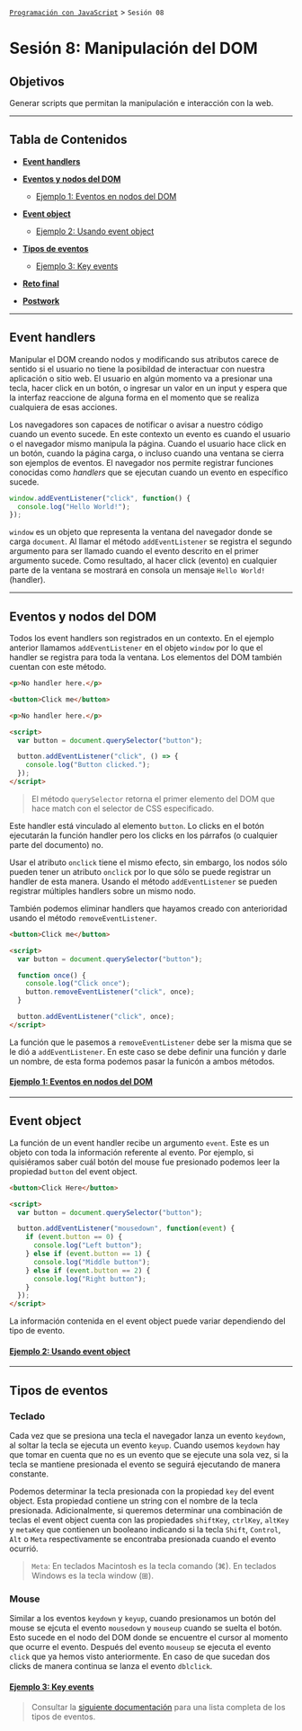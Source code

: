 
[`Programación con JavaScript`](../Readme.md) > `Sesión 08`

# Sesión 8: Manipulación del DOM

## Objetivos

Generar scripts que permitan la manipulación e interacción con la web.

---

## Tabla de Contenidos

- **[Event handlers](#event-handlers)**

- **[Eventos y nodos del DOM](#eventos-y-nodos-del-dom)**

	- [Ejemplo 1: Eventos en nodos del DOM](./Ejemplo-01)

- **[Event object](#event-object)**

	- [Ejemplo 2: Usando event object](./Ejemplo-02)

- **[Tipos de eventos](#tipos-de-eventos)**

	- [Ejemplo 3: Key events](./Ejemplo-03)

- **[Reto final](./Reto-final)**

- **[Postwork](./Postwork)**

---

## Event handlers

Manipular el DOM creando nodos y modificando sus atributos carece de sentido si el usuario no tiene la posibildad de interactuar con nuestra aplicación o sitio web. El usuario en algún momento va a presionar una tecla, hacer click en un botón, o ingresar un valor en un input y espera que la interfaz reaccione de alguna forma en el momento que se realiza cualquiera de esas acciones.

Los navegadores son capaces de notificar o avisar a nuestro código cuando un evento sucede. En este contexto un evento es cuando el usuario o el navegador mismo manipula la página. Cuando el usuario hace click en un botón, cuando la página carga, o incluso cuando una ventana se cierra son ejemplos de eventos. El navegador nos permite registrar funciones conocidas como _handlers_ que se ejecutan cuando un evento en específico sucede.

```javascript
window.addEventListener("click", function() {
  console.log("Hello World!");
});
```

`window` es un objeto que representa la ventana del navegador donde se carga `document`. Al llamar el método `addEventListener` se registra el segundo argumento para ser llamado cuando el evento descrito en el primer argumento sucede. Como resultado, al hacer click (evento) en cualquier parte de la ventana se mostrará en consola un mensaje `Hello World!` (handler).

---

## Eventos y nodos del DOM

Todos los event handlers son registrados en un contexto. En el ejemplo anterior llamamos `addEventListener` en el objeto `window` por lo que el handler se registra para toda la ventana. Los elementos del DOM también cuentan con este método.

```html
<p>No handler here.</p>

<button>Click me</button>

<p>No handler here.</p>

<script>
  var button = document.querySelector("button");

  button.addEventListener("click", () => {
    console.log("Button clicked.");
  });
</script>
```

> El método `querySelector` retorna el primer elemento del DOM que hace match con el selector de CSS especificado.

Este handler está vinculado al elemento `button`. Lo clicks en el botón ejecutarán la función handler pero los clicks en los párrafos (o cualquier parte del documento) no.

Usar el atributo `onclick` tiene el mismo efecto, sin embargo, los nodos sólo pueden tener un atributo `onclick` por lo que sólo se puede registrar un handler de esta manera. Usando el método `addEventListener` se pueden registrar múltiples handlers sobre un mismo nodo.

También podemos eliminar handlers que hayamos creado con anterioridad usando el método `removeEventListener`.

```html
<button>Click me</button>

<script>
  var button = document.querySelector("button");

  function once() {
    console.log("Click once");
    button.removeEventListener("click", once);
  }

  button.addEventListener("click", once);
</script>
```

La función que le pasemos a `removeEventListener` debe ser la misma que se le dió a `addEventListener`. En este caso se debe definir una función y darle un nombre, de esta forma podemos pasar la funicón a ambos métodos.

#### [Ejemplo 1: Eventos en nodos del DOM](./Ejemplo-01)

---

## Event object

La función de un event handler recibe un argumento `event`. Este es un objeto con toda la información referente al evento. Por ejemplo, si quisiéramos saber cuál botón del mouse fue presionado podemos leer la propiedad `button` del event object.

```html
<button>Click Here</button>

<script>
  var button = document.querySelector("button");

  button.addEventListener("mousedown", function(event) {
    if (event.button == 0) {
      console.log("Left button");
    } else if (event.button == 1) {
      console.log("Middle button");
    } else if (event.button == 2) {
      console.log("Right button");
    }
  });
</script>
```

La información contenida en el event object puede variar dependiendo del tipo de evento.

#### [Ejemplo 2: Usando event object](./Ejemplo-02)

---

## Tipos de eventos

### Teclado

Cada vez que se presiona una tecla el navegador lanza un evento `keydown`, al soltar la tecla se ejecuta un evento `keyup`. Cuando usemos `keydown` hay que tomar en cuenta que no es un evento que se ejecute una sola vez, si la tecla se mantiene presionada el evento se seguirá ejecutando de manera constante.

Podemos determinar la tecla presionada con la propiedad `key` del event object. Esta propiedad contiene un string con el nombre de la tecla presionada. Adicionalmente, si queremos determinar una combinación de teclas el event object cuenta con las propiedades `shiftKey`, `ctrlKey`, `altKey` y `metaKey` que contienen un booleano indicando si la tecla `Shift`, `Control`, `Alt` o `Meta` respectivamente se encontraba presionada cuando el evento ocurrió.

> `Meta`: En teclados Macintosh es la tecla comando (⌘). En teclados Windows es la tecla window (⊞).

### Mouse

Similar a los eventos `keydown` y `keyup`, cuando presionamos un botón del mouse se ejcuta el evento `mousedown` y `mouseup` cuando se suelta el botón. Esto sucede en el nodo del DOM  donde se encuentre el cursor al momento que ocurre el evento. Después del evento `mouseup` se ejecuta el evento `click` que ya hemos visto anteriormente. En caso de que sucedan dos clicks de manera continua se lanza el evento `dblclick`.

#### [Ejemplo 3: Key events](./Ejemplo-03)

> Consultar la [siguiente documentación](https://developer.mozilla.org/es/docs/Web/Events) para una lista completa de los tipos de eventos.
